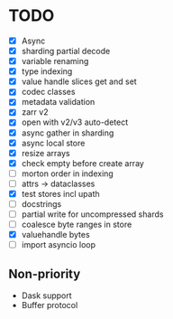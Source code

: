 # TODO

- [x] Async
- [x] sharding partial decode
- [x] variable renaming
- [x] type indexing
- [x] value handle slices get and set
- [x] codec classes
- [x] metadata validation
- [x] zarr v2
- [x] open with v2/v3 auto-detect
- [x] async gather in sharding
- [x] async local store
- [x] resize arrays
- [x] check empty before create array
- [ ] morton order in indexing
- [ ] attrs -> dataclasses
- [x] test stores incl upath
- [ ] docstrings
- [ ] partial write for uncompressed shards
- [ ] coalesce byte ranges in store
- [x] valuehandle bytes
- [ ] import asyncio loop

## Non-priority

- Dask support
- Buffer protocol
